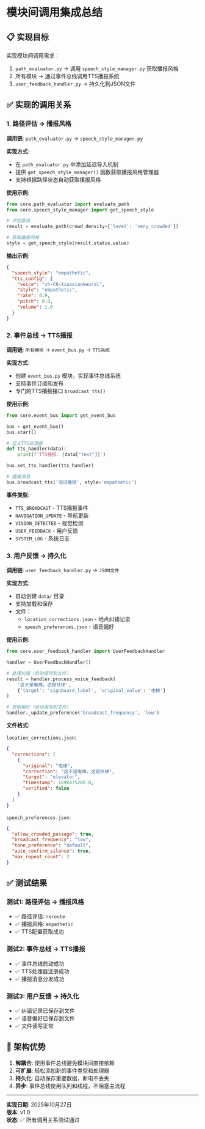 # 模块间调用集成总结

## 📋 实现目标

实现模块间调用需求：
1. `path_evaluator.py` → 调用 `speech_style_manager.py` 获取播报风格
2. 所有模块 → 通过事件总线调用TTS播报系统
3. `user_feedback_handler.py` → 持久化到JSON文件

## ✅ 实现的调用关系

### 1. 路径评估 → 播报风格

**调用链**: `path_evaluator.py` → `speech_style_manager.py`

**实现方式**:
- 在 `path_evaluator.py` 中添加延迟导入机制
- 提供 `get_speech_style_manager()` 函数获取播报风格管理器
- 支持根据路径状态自动获取播报风格

**使用示例**:
```python
from core.path_evaluator import evaluate_path
from core.speech_style_manager import get_speech_style

# 评估路径
result = evaluate_path(crowd_density={'level': 'very_crowded'})

# 获取播报风格
style = get_speech_style(result.status.value)
```

**输出示例**:
```json
{
  "speech_style": "empathetic",
  "tts_config": {
    "voice": "zh-CN-XiaoxiaoNeural",
    "style": "empathetic",
    "rate": 0.9,
    "pitch": 0.9,
    "volume": 1.0
  }
}
```

### 2. 事件总线 → TTS播报

**调用链**: `所有模块` → `event_bus.py` → `TTS系统`

**实现方式**:
- 创建 `event_bus.py` 模块，实现事件总线系统
- 支持事件订阅和发布
- 专门的TTS播报接口 `broadcast_tts()`

**使用示例**:
```python
from core.event_bus import get_event_bus

bus = get_event_bus()
bus.start()

# 定义TTS处理器
def tts_handler(data):
    print(f'TTS播报: {data["text"]}')

bus.set_tts_handler(tts_handler)

# 播报消息
bus.broadcast_tts('测试播报', style='empathetic')
```

**事件类型**:
- `TTS_BROADCAST` - TTS播报事件
- `NAVIGATION_UPDATE` - 导航更新
- `VISION_DETECTED` - 视觉检测
- `USER_FEEDBACK` - 用户反馈
- `SYSTEM_LOG` - 系统日志

### 3. 用户反馈 → 持久化

**调用链**: `user_feedback_handler.py` → `JSON文件`

**实现方式**:
- 自动创建 `data/` 目录
- 支持加载和保存
- 文件：
  - `location_corrections.json` - 地点纠错记录
  - `speech_preferences.json` - 语音偏好

**使用示例**:
```python
from core.user_feedback_handler import UserFeedbackHandler

handler = UserFeedbackHandler()

# 处理纠错（自动保存到文件）
result = handler.process_voice_feedback(
    '这不是电梯，这是扶梯',
    {'target': 'signboard_label', 'original_value': '电梯'}
)

# 更新偏好（自动保存到文件）
handler._update_preference('broadcast_frequency', 'low')
```

**文件格式**:

`location_corrections.json`:
```json
{
  "corrections": [
    {
      "original": "电梯",
      "correction": "这不是电梯，这是扶梯",
      "target": "elevator",
      "timestamp": 1698475200.0,
      "verified": false
    }
  ]
}
```

`speech_preferences.json`:
```json
{
  "allow_crowded_passage": true,
  "broadcast_frequency": "low",
  "tone_preference": "default",
  "auto_confirm_silence": true,
  "max_repeat_count": 3
}
```

## ✅ 测试结果

### 测试1: 路径评估 → 播报风格
- ✅ 路径评估: `reroute`
- ✅ 播报风格: `empathetic`
- ✅ TTS配置获取成功

### 测试2: 事件总线 → TTS播报
- ✅ 事件总线启动成功
- ✅ TTS处理器注册成功
- ✅ 播报消息分发成功

### 测试3: 用户反馈 → 持久化
- ✅ 纠错记录已保存到文件
- ✅ 语音偏好已保存到文件
- ✅ 文件读写正常

## 🎯 架构优势

1. **解耦合**: 使用事件总线避免模块间直接依赖
2. **可扩展**: 轻松添加新的事件类型和处理器
3. **持久化**: 自动保存重要数据，断电不丢失
4. **异步**: 事件总线使用队列和线程，不阻塞主流程

---

**实现日期**: 2025年10月27日  
**版本**: v1.0  
**状态**: ✅ 所有调用关系测试通过
